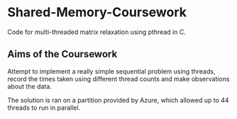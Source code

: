 # Shared-Memory-Coursework
Code for multi-threaded matrix relaxation using pthread in C.

## Aims of the Coursework

Attempt to implement a really simple sequential problem using threads, record the times taken using different thread counts and make observations about the data.

The solution is ran on a partition provided by Azure, which allowed up to 44 threads to run in parallel. 
